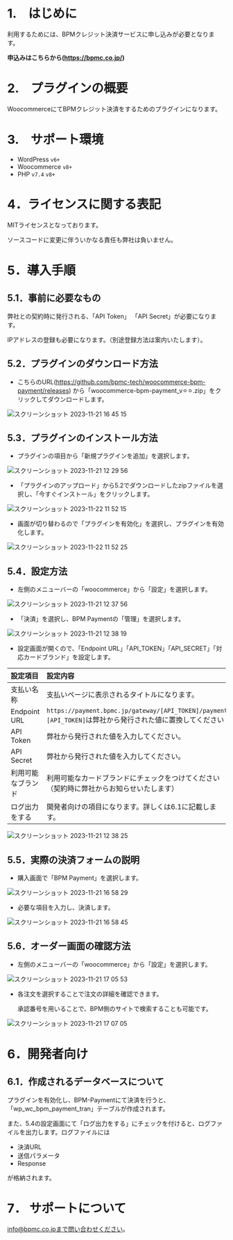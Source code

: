 # 1.　はじめに
利用するためには、BPMクレジット決済サービスに申し込みが必要となります。

**申込みはこちらから(https://bpmc.co.jp/)**

# 2.　プラグインの概要
WoocommerceにてBPMクレジット決済をするためのプラグインになります。

# 3.　サポート環境
- WordPress `v6+`
- Woocommerce `v8+`
- PHP `v7.4` `v8+`

# 4．ライセンスに関する表記

MITライセンスとなっております。

ソースコードに変更に伴ういかなる責任も弊社は負いません。

# 5．導入手順
## 5.1．事前に必要なもの
弊社との契約時に発行される、「API Token」 「API Secret」が必要になります。
      
IPアドレスの登録も必要になります。（別途登録方法は案内いたします）。

## 5.2．プラグインのダウンロード方法
- こちらのURL(https://github.com/bpmc-tech/woocommerce-bpm-payment/releases)
  から「woocommerce-bpm-payment_v⚪︎⚪︎.zip」をクリックしてダウンロードします。
  
![スクリーンショット 2023-11-21 16 45 15](https://github.com/bpmc-tech/woocommerce-bpm-payment/assets/138442046/b651eff1-b0a0-46ab-bff7-1ab380fdf298)

## 5.3．プラグインのインストール方法
- プラグインの項目から「新規プラグインを追加」を選択します。
  
![スクリーンショット 2023-11-21 12 29 56](https://github.com/bpmc-tech/woocommerce-bpm-payment/assets/138442046/3b306ccb-6f35-4c61-ad5e-71dc385eb9d8)

- 「プラグインのアップロード」から5.2でダウンロードしたzipファイルを選択し、「今すぐインストール」をクリックします。
  
![スクリーンショット 2023-11-22 11 52 15](https://github.com/bpmc-tech/woocommerce-bpm-payment/assets/138442046/1eaac4eb-dafa-45e4-91f6-f1c8ea2ff856)

- 画面が切り替わるので「プラグインを有効化」を選択し、プラグインを有効化します。
  
![スクリーンショット 2023-11-22 11 52 25](https://github.com/bpmc-tech/woocommerce-bpm-payment/assets/138442046/3acda431-988f-4a88-b660-b8880ebcd87a)

## 5.4．設定方法
- 左側のメニューバーの「woocommerce」から「設定」を選択します。
  
![スクリーンショット 2023-11-21 12 37 56](https://github.com/bpmc-tech/woocommerce-bpm-payment/assets/138442046/144ddb4d-a537-43c5-ab94-9990e608d039)

- 「決済」を選択し、BPM Paymentの「管理」を選択します。

![スクリーンショット 2023-11-21 12 38 19](https://github.com/bpmc-tech/woocommerce-bpm-payment/assets/138442046/93211488-fb3d-4223-a559-34dd19e17712)

- 設定画面が開くので、「Endpoint URL」「API_TOKEN」「API_SECRET」「対応カードブランド」を設定します。

| 設定項目 | 設定内容 |
|:----|:----|
| 支払い名称 | 支払いページに表示されるタイトルになります。 |
| Endpoint URL | `https://payment.bpmc.jp/gateway/[API_TOKEN]/payment` <br>`[API_TOKEN]`は弊社から発行された値に置換してください |
| API Token | 弊社から発行された値を入力してください。 |
| API Secret | 弊社から発行された値を入力してください。 |
| 利用可能なブランド | 利用可能なカードブランドにチェックをつけてください（契約時に弊社からお知らせいたします） |
| ログ出力をする | 開発者向けの項目になります。詳しくは6.1に記載します。 |

![スクリーンショット 2023-11-21 12 38 25](https://github.com/bpmc-tech/woocommerce-bpm-payment/assets/138442046/8e43240d-5560-4d87-8fdd-e247441d88da)


## 5.5．実際の決済フォームの説明
- 購入画面で「BPM Payment」を選択します。

![スクリーンショット 2023-11-21 16 58 29](https://github.com/bpmc-tech/woocommerce-bpm-payment/assets/138442046/1e763ca7-7e2c-4247-949b-b2184774d0d7)

- 必要な項目を入力し、決済します。

![スクリーンショット 2023-11-21 16 58 45](https://github.com/bpmc-tech/woocommerce-bpm-payment/assets/138442046/b3800260-6da9-4dbc-b674-6f00f0aae5fb)

## 5.6．オーダー画面の確認方法
- 左側のメニューバーの「woocommerce」から「設定」を選択します。

![スクリーンショット 2023-11-21 17 05 53](https://github.com/bpmc-tech/woocommerce-bpm-payment/assets/138442046/a1ec36a3-cb1c-43cf-a457-d53a904afb70)

- 各注文を選択することで注文の詳細を確認できます。
  
  承認番号を用いることで、BPM側のサイトで検索することも可能です。

![スクリーンショット 2023-11-21 17 07 05](https://github.com/bpmc-tech/woocommerce-bpm-payment/assets/138442046/245b526a-ec04-4f71-8281-85467921c727)

# 6．開発者向け
## 6.1．作成されるデータベースについて
プラグインを有効化し、BPM-Paymentにて決済を行うと、「wp_wc_bpm_payment_tran」テーブルが作成されます。

また、5.4の設定画面にて「ログ出力をする」にチェックを付けると、ログファイルを出力します。ログファイルには
 
 - 決済URL
 - 送信パラメータ
 - Response
  
が格納されます。

# 7． サポートについて
info@bpmc.co.jpまで問い合わせください。
